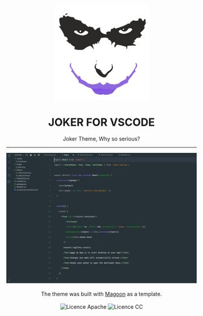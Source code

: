 <p align="center">
  <img alt='joker-face' src='https://raw.githubusercontent.com/LeandroNascimento/joker-theme/master/images/joker.png' width='250'/>
  <h1 align="center">JOKER FOR VSCODE</h1>
  <p align="center">Joker Theme, Why so serious?</p>
</div>
<hr>

<p align="center">
  <img alt='example' with="100%" src='https://raw.githubusercontent.com/LeandroNascimento/joker-theme/master/images/joker-theme.png' /><br><br>
  The theme was built with <a href="https://github.com/NorthernTwig/Magoon">Magoon</a> as a template.<br><br>
  <img alt='Licence Apache' src='https://img.shields.io/badge/License-Apache_2.0-blue.svg?style=flat-square' />
  <img alt='Licence CC' src='https://img.shields.io/badge/License-CC_BY--SA_4.0-blue.svg?style=flat-square' />
</p>
